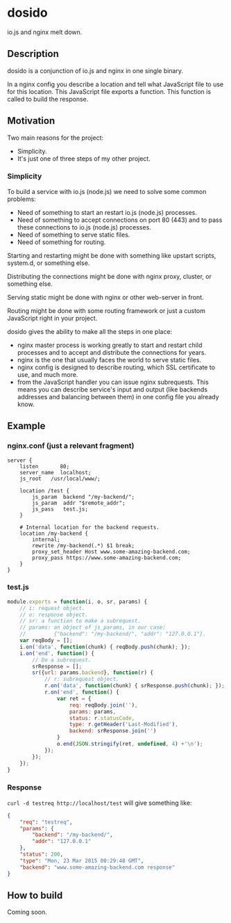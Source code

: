 # dosido

io.js and nginx melt down.

## Description

dosido is a conjunction of io.js and nginx in one single binary.

In a nginx config you describe a location and tell what JavaScript file to
use for this location. This JavaScript file exports a function. This function
is called to build the response.


## Motivation

Two main reasons for the project:

+ Simplicity.
+ It's just one of three steps of my other project.

### Simplicity

To build a service with io.js (node.js) we need to solve some common problems:

+ Need of something to start an restart io.js (node.js) processes.
+ Need of something to accept connections on port 80 (443) and to pass these
  connections to io.js (node.js) processes.
+ Need of something to serve static files.
+ Need of something for routing.

Starting and restarting might be done with something like upstart scripts,
system.d, or something else.

Distributing the connections might be done with nginx proxy, cluster, or
something else.

Serving static might be done with nginx or other web-server in front.

Routing might be done with some routing framework or just a custom JavaScript
right in your project.

dosido gives the ability to make all the steps in one place:

+ nginx master process is working greatly to start and restart child processes
  and to accept and distribute the connections for years.
+ nginx is the one that usually faces the world to serve static files.
+ nginx config is designed to describe routing, which SSL certificate to use,
  and much more.
+ from the JavaScript handler you can issue nginx subrequests. This means you
  can describe service's input and output (like backends addresses and
  balancing between them) in one config file you already know.


## Example

### nginx.conf (just a relevant fragment)

```
server {
    listen       80;
    server_name  localhost;
    js_root   /usr/local/www/;

    location /test {
        js_param  backend "/my-backend/";
        js_param  addr "$remote_addr";
        js_pass   test.js;
    }

    # Internal location for the backend requests.
    location /my-backend {
        internal;
        rewrite /my-backend(.*) $1 break;
        proxy_set_header Host www.some-amazing-backend.com;
        proxy_pass https://www.some-amazing-backend.com;
    }
}
```

### test.js

```js
module.exports = function(i, o, sr, params) {
    // i: request object.
    // o: response object.
    // sr: a function to make a subrequest.
    // params: an object of js_params, in our case:
    //         {"backend": "/my-backend/", "addr": "127.0.0.1"}.
    var reqBody = [];
    i.on('data', function(chunk) { reqBody.push(chunk); });
    i.on('end', function() {
        // Do a subrequest.
        srResponse = [];
        sr({url: params.backend}, function(r) {
            // r: subrequest object.
            r.on('data', function(chunk) { srResponse.push(chunk); });
            r.on('end', function() {
                var ret = {
                    req: reqBody.join(''),
                    params: params,
                    status: r.statusCode,
                    type: r.getHeader('Last-Modified'),
                    backend: srResponse.join('')
                }
                o.end(JSON.stringify(ret, undefined, 4) +'\n');
            });
        });
    });
}
```

### Response

`curl -d testreq http://localhost/test` will give something like:

```json
{
    "req": "testreq",
    "params": {
        "backend": "/my-backend/",
        "addr": "127.0.0.1"
    },
    "status": 200,
    "type": "Mon, 23 Mar 2015 00:29:48 GMT",
    "backend": "www.some-amazing-backend.com response"
}
```

## How to build

Coming soon.
